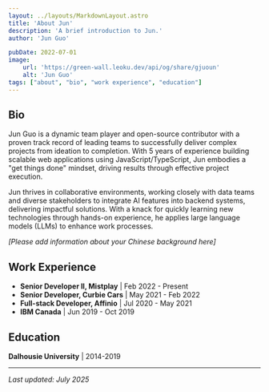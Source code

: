 ```yaml
---
layout: ../layouts/MarkdownLayout.astro
title: 'About Jun'
description: 'A brief introduction to Jun.'
author: 'Jun Guo'

pubDate: 2022-07-01
image:
    url: 'https://green-wall.leoku.dev/api/og/share/gjuoun'
    alt: 'Jun Guo'
tags: ["about", "bio", "work experience", "education"]
---
```


## Bio

Jun Guo is a dynamic team player and open-source contributor with a proven track record of leading teams to successfully deliver complex projects from ideation to completion. With 5 years of experience building scalable web applications using JavaScript/TypeScript, Jun embodies a "get things done" mindset, driving results through effective project execution.

Jun thrives in collaborative environments, working closely with data teams and diverse stakeholders to integrate AI features into backend systems, delivering impactful solutions. With a knack for quickly learning new technologies through hands-on experience, he applies large language models (LLMs) to enhance work processes.

*[Please add information about your Chinese background here]*

## Work Experience

- **Senior Developer II, Mistplay** | Feb 2022 - Present
- **Senior Developer, Curbie Cars** | May 2021 - Feb 2022
- **Full-stack Developer, Affinio** | Jul 2020 - May 2021
- **IBM Canada** | Jun 2019 - Oct 2019

## Education

**Dalhousie University** | 2014-2019

---

*Last updated: July 2025* 
